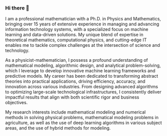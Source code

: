 ### Hi there 👋

I am a professional mathematician with a Ph.D. in Physics and Mathematics, bringing over 15 years of extensive experience in managing and advancing information technology systems, with a specialized focus on machine learning and data-driven solutions. My unique blend of expertise in theoretical mathematics, computational physics, and cutting-edge IT enables me to tackle complex challenges at the intersection of science and technology.

As a physicist-mathematician, I possess a profound understanding of mathematical modeling, algorithmic design, and analytical problem-solving, which I leverage to develop innovative machine learning frameworks and predictive models. My career has been dedicated to transforming abstract theories into practical applications, driving efficiency, accuracy, and innovation across various industries. From designing advanced algorithms to optimizing large-scale technological infrastructures, I consistently deliver impactful results that align with both scientific rigor and business objectives.

My research interests include mathematical modeling and numerical methods in solving physical problems, mathematical modeling problems in agriculture, as well as the use of deep learning algorithms in various subject areas, and the use of hybrid methods for modeling.

